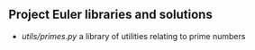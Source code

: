 ## Project Euler libraries and solutions

* _utils/primes.py_ a library of utilities relating to prime numbers
